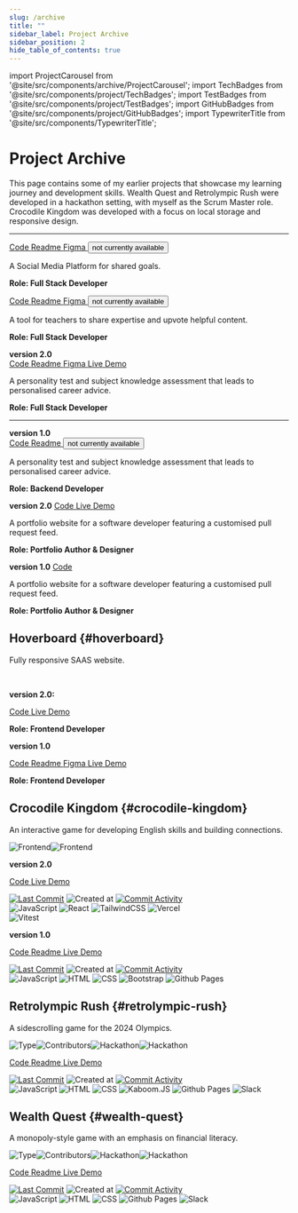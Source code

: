 ```yaml
---
slug: /archive
title: ""
sidebar_label: Project Archive
sidebar_position: 2
hide_table_of_contents: true
---
```


import ProjectCarousel from '@site/src/components/archive/ProjectCarousel';
import TechBadges from '@site/src/components/project/TechBadges';
import TestBadges from '@site/src/components/project/TestBadges';
import GitHubBadges from '@site/src/components/project/GitHubBadges';
import TypewriterTitle from '@site/src/components/TypewriterTitle';

<div className="archive-page">

# Project Archive

This page contains some of my earlier projects that showcase my learning journey and development skills. Wealth Quest and Retrolympic Rush were developed in a hackathon setting, with myself as the Scrum Master role. Crocodile Kingdom was developed with a focus on local storage and responsive design.

***

<div className="screenshot-project-element">

<TypewriterTitle text="Odyssey" level="h2" className="project-title" id="odyssey" delay={300} speed={100} />

<section>

<ProjectCarousel projectKey="odyssey" />

<div>
<a href="https://github.com/lmcrean/odyssey-api" target="_blank" className="code-btn"><i className="fa fa-code"></i> Code </a> <a href="https://odyssey-docs.lauriecrean.dev" target="_blank" className="readme-btn"><i className="fa fa-book"></i> Readme </a> <a href="https://www.figma.com/design/E9mOo72sSEqIjSplAMipFE/Odyssey?node-id=0-1&t=90jvE8D1JwHqgqVY-1" target="_blank" className="figma-btn"><i className="fa fa-brands fa-figma"></i> Figma </a> <button className="live-demo-btn"><i className="fa fa-lock"></i> not currently available </button>

A Social Media Platform for shared goals.

**Role: Full Stack Developer**

<TechBadges values="python,react,tailwindcss,vercel,cloudinary,postgresql,django,aws,heroku,oauth2,jwt,amazonrds" />

<TestBadges tests="playwright:32,jest:5,cypress:3,python:38,pytest:20" />

<GitHubBadges repo="lmcrean/odyssey-api" badges="last-commit,created-at,commit-activity" />

</div>
</section>

</div>


<TypewriterTitle text="Coach Matrix" level="h2" className="project-title" id="coach-matrix" delay={200} speed={90} />

<section>

<ProjectCarousel projectKey="coachmatrix" />

<a href="https://github.com/lmcrean/coach-matrix" target="_blank" className="code-btn"><i className="fa fa-code"></i> Code </a> <a href="https://github.com/lmcrean/coach-matrix" target="_blank" className="readme-btn"><i className="fa fa-book"></i> Readme </a> <a href="https://www.figma.com/design/jXT4Bi1WXVwYG4daO3Yczi/Coach-Matrix?node-id=1-89&t=J0AI0eKKLWvVg5Lj-1" target="_blank" className="figma-btn"><i className="fa fa-brands fa-figma"></i> Figma </a> <button className="live-demo-btn"><i className="fa fa-lock"></i> not currently available </button>

A tool for teachers to share expertise and upvote helpful content.

**Role: Full Stack Developer**

<TechBadges values="javascript,python,html,css,postgresql,django,amazonrds,aws,oauth2,jwt,heroku" />

<TestBadges tests="playwright:3,python:4,pytest:6" />

<GitHubBadges repo="lmcrean/coach-matrix" badges="last-commit,created-at,commit-activity, contributors, stars" />

</section>


<TypewriterTitle text="Steam Report" level="h2" className="project-title" id="steam-report" delay={250} speed={110} />

<section>

<ProjectCarousel projectKey="steamreport" />

<b>version 2.0</b><br/>
<a href="https://github.com/lmcrean/steam-report-mern" target="_blank" className="code-btn"><i className="fa fa-code"></i> Code </a> <a href="https://steamreport-docs.lauriecrean.dev" target="_blank" className="readme-btn"><i className="fa fa-book"></i> Readme </a> <a href="https://www.figma.com/design/r3srLkPpbnMviUOIZeNjk7/Steam-Report?node-id=0-1&t=FBS5ZDxiWmtVBPeq-1" target="_blank" className="figma-btn"><i className="fa fa-brands fa-figma"></i> Figma </a> <a href="https://steamreport.lauriecrean.dev" target="_blank" className="live-demo-btn"><i className="fa fa-play"></i> Live Demo </a>

A personality test and subject knowledge assessment that leads to personalised career advice.

**Role: Full Stack Developer**

<TechBadges values="react,nextjs,tailwindcss,javascript,vite,aws,lambda,dynamodb,express,vercel" />

<TestBadges tests="playwright:12,jest:2,vitest:19" />

<GitHubBadges repo="lmcrean/steam-report-mern" badges="last-commit,created-at,commit-activity" />

<hr />

<b>version 1.0</b><br/>
<a href="https://github.com/lmcrean/steam-report" target="_blank" className="code-btn"><i className="fa fa-code"></i> Code </a> <a href="https://github.com/lmcrean/steam-report" target="_blank" className="readme-btn"><i className="fa fa-book"></i> Readme </a> <button className="live-demo-btn"><i className="fa fa-lock"></i> not currently available </button>

A personality test and subject knowledge assessment that leads to personalised career advice.

**Role: Backend Developer**

<TechBadges values="python,nodejs,heroku,googlesheets" />

<GitHubBadges repo="lmcrean/steam-report" badges="last-commit,created-at,commit-activity" />

</section>


<TypewriterTitle text="Developer Portfolio" level="h2" className="project-title" id="laurie-crean" delay={350} speed={95} />

<ProjectCarousel projectKey="lauriecrean" />

<b>version 2.0</b>
<a href="https://github.com/lmcrean/lauriecrean_nextjs" target="_blank" className="code-btn"><i className="fa fa-code"></i> Code </a> <a href="https://lauriecrean.dev" target="_blank" className="live-demo-btn"><i className="fa fa-play"></i> Live Demo </a>

A portfolio website for a software developer featuring a customised pull request feed.

**Role: Portfolio Author & Designer**

<TechBadges values="docusaurus,typescript" />

<TestBadges tests="vitest:33,playwright:12" />

<GitHubBadges repo="lmcrean/developer-portfolio" badges="last-commit,created-at,commit-activity" />

<b>version 1.0</b>
<a href="https://github.com/lmcrean/lauriecrean-archive" target="_blank" className="code-btn"><i className="fa fa-code"></i> Code </a>

A portfolio website for a software developer featuring a customised pull request feed.

**Role: Portfolio Author & Designer**

<TechBadges values="javascript,react,nextjs,tailwindcss,framermotion,vercel" /> 

<GitHubBadges repo="lmcrean/lauriecrean" badges="last-commit,created-at,commit-activity" />


## Hoverboard {#hoverboard}

Fully responsive SAAS website.

<br />

<ProjectCarousel projectKey="hoverboard" />

<b>version 2.0: </b>

<a href="https://github.com/lmcrean/hoverboard-react" target="_blank" className="code-btn"><i className="fa fa-code"></i> Code </a> <a href="https://hoverboard-react.vercel.app/" target="_blank" className="live-demo-btn"><i className="fa fa-play"></i> Live Demo </a>

**Role: Frontend Developer**

<TechBadges values="javascript,react,nextjs,tailwindcss,vercel,figma" />

<GitHubBadges repo="lmcrean/hoverboard-react" badges="last-commit,created-at,commit-activity" />

<b>version 1.0</b>

<a href="https://github.com/lmcrean/hoverboard" target="_blank" className="code-btn"><i className="fa fa-code"></i> Code </a> <a href="https://github.com/lmcrean/hoverboard" target="_blank" className="readme-btn"><i className="fa fa-book"></i> Readme </a> <a href="https://www.figma.com/design/W7mEdTvxLgNZTvh1ODiuwD/HOVERBOARD?node-id=0-1&t=KLNqBhNcdgTvlq8M-1" target="_blank" className="figma-btn"><i className="fa fa-brands fa-figma"></i> Figma </a> <a href="https://lmcrean.github.io/Hoverboard/" target="_blank" className="live-demo-btn"><i className="fa fa-play"></i> Live Demo </a>

**Role: Frontend Developer**

<TechBadges values="javascript,html,css,githubpages,figma" />

<GitHubBadges repo="lmcrean/hoverboard" badges="last-commit,created-at,commit-activity" />

## Crocodile Kingdom {#crocodile-kingdom}

An interactive game for developing English skills and building connections.

<div className="header-badges">
<img src="https://img.shields.io/badge/Frontend-1C1C1C" alt="Frontend" /><img src="https://img.shields.io/badge/LocalStorage-1C1C1C" alt="Frontend" />
</div>

<ProjectCarousel projectKey="crocodilekingdom" />

<b>version 2.0</b>

<a href="https://github.com/lmcrean/crocodile-kingdom-mern" target="_blank" className="code-btn"><i className="fa fa-code"></i> Code </a> <a href="https://crocodilekingdom.lauriecrean.dev/" target="_blank" className="live-demo-btn"><i className="fa fa-play"></i> Live Demo </a>

<div className="github-badges">
<a href="https://github.com/lmcrean/crocodile-kingdom-mern"><img src="https://img.shields.io/github/last-commit/lmcrean/crocodile-kingdom-mern?color=1C1C1C" alt="Last Commit" /></a>
<img src="https://img.shields.io/github/created-at/lmcrean/crocodile-kingdom-mern?color=1C1C1C" alt="Created at" />
<a href="https://github.com/lmcrean/crocodile-kingdom-mern/commits/main"><img src="https://img.shields.io/github/commit-activity/t/lmcrean/crocodile-kingdom-mern?color=1C1C1C" alt="Commit Activity" /></a>
</div>

<div className="tech-badges">
<img src="https://img.shields.io/badge/JavaScript-1C1C1C?&logo=javascript&logoColor=white" alt="JavaScript" />
<img src="https://img.shields.io/badge/React-1C1C1C?&logo=react&logoColor=white" alt="React" />
<img src="https://img.shields.io/badge/TailwindCSS-1C1C1C?&logo=tailwind-css&logoColor=white" alt="TailwindCSS" />
<img src="https://img.shields.io/badge/Vercel-1C1C1C?&logo=vercel&logoColor=white" alt="Vercel" />
</div>

<div className="test-badges">
<img src="https://img.shields.io/badge/Vitest-53_passed-1C1C1C?&logo=vitest&logoColor=white" alt="Vitest" />
</div>

<b>version 1.0</b>

<a href="https://github.com/lmcrean/crocodile-kingdom" target="_blank" className="code-btn"><i className="fa fa-code"></i> Code </a> <a href="https://github.com/lmcrean/crocodile-kingdom" target="_blank" className="readme-btn"><i className="fa fa-book"></i> Readme </a> <a href="https://lmcrean.github.io/Crocodile-Kingdom/" target="_blank" className="live-demo-btn"><i className="fa fa-play" ></i> Live Demo </a>

<div className="github-badges">
<a href="https://github.com/lmcrean/crocodile-kingdom"><img src="https://img.shields.io/github/last-commit/lmcrean/crocodile-kingdom?color=1C1C1C" alt="Last Commit" /></a>
<img src="https://img.shields.io/github/created-at/lmcrean/crocodile-kingdom?color=1C1C1C" alt="Created at" />
<a href="https://github.com/lmcrean/crocodile-kingdom/commits/main"><img src="https://img.shields.io/github/commit-activity/t/lmcrean/crocodile-kingdom?color=1C1C1C" alt="Commit Activity" /></a>
</div>

<div className="tech-badges">
<img src="https://img.shields.io/badge/JavaScript-1C1C1C?&logo=javascript&logoColor=white" alt="JavaScript" />
<img src="https://img.shields.io/badge/HTML-1C1C1C?&logo=html5&logoColor=white" alt="HTML" />
<img src="https://img.shields.io/badge/CSS-1C1C1C?&logo=css3&logoColor=white" alt="CSS" />
<img src="https://img.shields.io/badge/Bootstrap-1C1C1C?&logo=bootstrap&logoColor=white" alt="Bootstrap" />
<img src="https://img.shields.io/badge/Github_Pages-1C1C1C?&logo=github&logoColor=white" alt="Github Pages" />
</div> 

## Retrolympic Rush {#retrolympic-rush}

A sidescrolling game for the 2024 Olympics.

<div className="header-badges">
<img src="https://img.shields.io/badge/Frontend-1C1C1C" alt="Type" /><img src="https://img.shields.io/github/contributors/lmcrean/Retrolympic-Rush" alt="Contributors" /><img src="https://img.shields.io/badge/Hackathon-5_Days-1C1C1C" alt="Hackathon" /><img src="https://img.shields.io/badge/Role-scrum_master-1C1C1C" alt="Hackathon" />
</div>

<ProjectCarousel projectKey="retrolympics" />

<a href="https://github.com/lmcrean/retrolympics-rush" target="_blank" className="code-btn"><i className="fa fa-code"></i> Code </a> <a href="https://github.com/lmcrean/retrolympic-rush" target="_blank" className="readme-btn"><i className="fa fa-book"></i> Readme </a> <a href="https://lmcrean.github.io/Retrolympics-Rush/" target="_blank" className="live-demo-btn"><i className="fa fa-play"></i> Live Demo </a> 

<div className="github-badges">
<a href="https://github.com/lmcrean/retrolympics-rush"><img src="https://img.shields.io/github/last-commit/lmcrean/retrolympics-rush?color=1C1C1C" alt="Last Commit" /></a>
<img src="https://img.shields.io/github/created-at/lmcrean/retrolympics-rush?color=1C1C1C" alt="Created at" />
<a href="https://github.com/lmcrean/retrolympics-rush/commits/main"><img src="https://img.shields.io/github/commit-activity/t/lmcrean/retrolympics-rush?color=1C1C1C" alt="Commit Activity" /></a>
</div>



<div className="tech-badges">
<img src="https://img.shields.io/badge/JavaScript-1C1C1C?&logo=javascript&logoColor=white" alt="JavaScript" />
<img src="https://img.shields.io/badge/HTML-1C1C1C?&logo=html5&logoColor=white" alt="HTML" />
<img src="https://img.shields.io/badge/CSS-1C1C1C?&logo=css3&logoColor=white" alt="CSS" />
<img src="https://img.shields.io/badge/Kaboom.JS-1C1C1C?&logo=kaboom&logoColor=white" alt="Kaboom.JS" />
<img src="https://img.shields.io/badge/Github_Pages-1C1C1C?&logo=github&logoColor=white" alt="Github Pages" />
<img src="https://img.shields.io/badge/Slack-1C1C1C?&logo=slack&logoColor=white" alt="Slack" />
</div>

## Wealth Quest {#wealth-quest}

A monopoly-style game with an emphasis on financial literacy.

<div className="header-badges">
<img src="https://img.shields.io/badge/Frontend-1C1C1C" alt="Type" /><img src="https://img.shields.io/github/contributors/lmcrean/Wealth-Quest" alt="Contributors" /><img src="https://img.shields.io/badge/Hackathon-5_Days-1C1C1C" alt="Hackathon" /><img src="https://img.shields.io/badge/Role-scrum_master_&_frontend-1C1C1C" alt="Hackathon" />
</div>

<ProjectCarousel projectKey="wealthquest" />

<a href="https://github.com/lmcrean/Wealth-Quest" target="_blank" className="code-btn"><i className="fa fa-code"></i> Code </a> <a href="https://github.com/lmcrean/Wealth-Quest" target="_blank" className="readme-btn"><i className="fa fa-book"></i> Readme </a>  <a href="https://lmcrean.github.io/Wealth-Quest/" target="_blank" className="live-demo-btn"> Live Demo </a>

<div className="github-badges">
<a href="https://github.com/lmcrean/Wealth-Quest"><img src="https://img.shields.io/github/last-commit/lmcrean/Wealth-Quest?color=1C1C1C" alt="Last Commit" /></a>
<img src="https://img.shields.io/github/created-at/lmcrean/Wealth-Quest?color=1C1C1C" alt="Created at" />
<a href="https://github.com/lmcrean/Wealth-Quest/commits/main"><img src="https://img.shields.io/github/commit-activity/t/lmcrean/Wealth-Quest?color=1C1C1C" alt="Commit Activity" /></a>
</div> 

<div className="tech-badges">
<img src="https://img.shields.io/badge/JavaScript-1C1C1C?&logo=javascript&logoColor=white" alt="JavaScript" />
<img src="https://img.shields.io/badge/HTML-1C1C1C?&logo=html5&logoColor=white" alt="HTML" />
<img src="https://img.shields.io/badge/CSS-1C1C1C?&logo=css3&logoColor=white" alt="CSS" />
<img src="https://img.shields.io/badge/Github_Pages-1C1C1C?&logo=github&logoColor=white" alt="Github Pages" />
<img src="https://img.shields.io/badge/Slack-1C1C1C?&logo=slack&logoColor=white" alt="Slack" />
</div>

</div>
